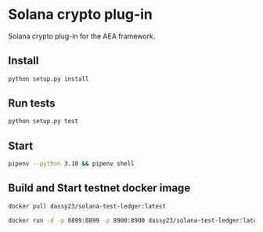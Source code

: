 # Solana crypto plug-in

Solana crypto plug-in for the AEA framework.

## Install

```bash
python setup.py install
```

## Run tests

```bash
python setup.py test
```

## Start

```bash
pipenv --python 3.10 && pipenv shell
```

## Build and Start testnet docker image

```bash
docker pull dassy23/solana-test-ledger:latest
```

```bash
docker run -d -p 8899:8899 -p 8900:8900 dassy23/solana-test-ledger:latest
```
